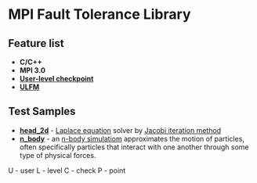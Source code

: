 #  MPI Fault Tolerance Library
## Feature list
+ **C/C++**
+ **MPI 3.0**
+ [**User-level checkpoint**](https://github.com/54markov/mpi_fault_tolerance/tree/master/src/ulcp_lib "link to source files")
+ [**ULFM**](http://fault-tolerance.org/category/ulfm/ "official site ULFM")

## Test Samples
+ [**head_2d**](https://github.com/54markov/mpi_fault_tolerance/tree/master/tests/heat_2d "link to source files") - [Laplace equation](https://en.wikipedia.org/wiki/Laplace%27s_equation "wiki Laplace equation") solver by [Jacobi iteration method](https://en.wikipedia.org/wiki/Jacobi_method "wiki Jacobi iteration method")
+ [**n_body**](https://github.com/54markov/mpi_fault_tolerance/tree/master/tests/nbody "link to source files") - an [n-body simulatiom](https://en.wikipedia.org/wiki/N-body_simulation "wiki N-body simulation") approximates the motion of particles, often specifically particles that interact with one another through some type of physical forces.

U - user
L - level
C - check
P - point
